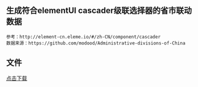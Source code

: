 ## 生成符合elementUI cascader级联选择器的省市联动数据
```
参考：http://element-cn.eleme.io/#/zh-CN/component/cascader 
数据来源：https://github.com/modood/Administrative-divisions-of-China
```

## 文件
[点击下载](https://raw.githubusercontent.com/xubaifuCode/city-data-generator/master/dist/cityData.json)
